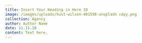 ```yaml
---
title: Insert Your Heading in Here 10
image: /images/uploads/hust-wilson-401558-unsplash copy.png
collection: Agency
author: Author Name
date: 11.11.18
content: Text here.
---
```


